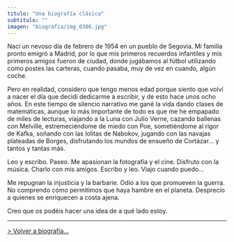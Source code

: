 ```yaml
---
titulo: "Una biografía clásica"
subtitulo: ""
imagen: "biografia/img_0306.jpg"
---
```

Nací un nevoso día de febrero de 1954 en un pueblo de Segovia. Mi familia
pronto emigró a Madrid, por lo que mis primeros recuerdos infantiles y mis
primeros amigos fueron de ciudad, donde jugábamos al fútbol utilizando como
postes las carteras, cuando pasaba, muy de vez en cuando, algún coche.

Pero en realidad, considero que tengo menos edad porque siento que volví a
nacer el día que decidí dedicarme a escribir, y de esto hace unos ocho años.
En este tiempo de silencio narrativo me gané la vida dando clases de
matemáticas, aunque lo más importante de todo es que me he empapado de miles
de lecturas, viajando a la Luna con Julio Verne, cazando ballenas con
Melville, estremeciéndome de miedo con Poe, sometiéndome al rigor de Kafka,
soñando con las lolitas de Nabokov, jugando con las navajas plateadas de
Borges, disfrutando los mundos de ensueño de Cortázar… y tantos y tantas más.

Leo y escribo. Paseo. Me apasionan la fotografía y el cine. Disfruto con la
música. Charlo con mis amigos. Escribo y leo. Viajo cuando puedo…

Me repugnan la injusticia y la barbarie. Odio a los que promueven la guerra.
No comprendo cómo permitimos que haya hambre en el planeta. Desprecio a
quienes se enriquecen a costa ajena.

Creo que os podéis hacer una idea de a qué lado estoy.

* * *

[> Volver a biografía…](http:/ver/biografia)

